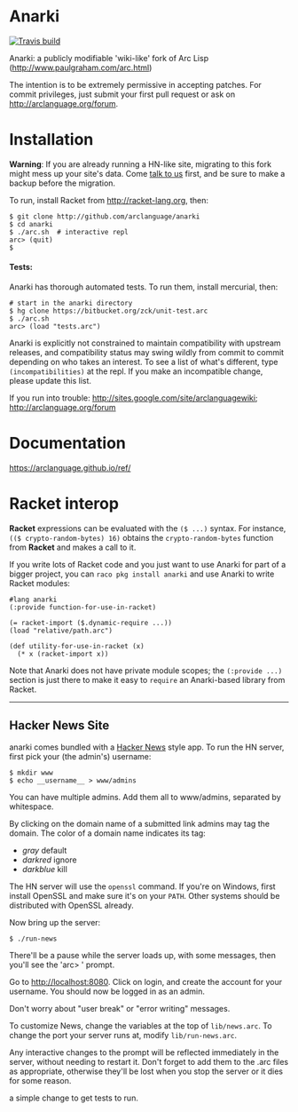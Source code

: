 Anarki
===

[![Travis build](https://travis-ci.org/arclanguage/anarki.svg?branch=master)](https://travis-ci.org/arclanguage/anarki)


Anarki: a publicly modifiable 'wiki-like' fork of Arc Lisp (http://www.paulgraham.com/arc.html)

The intention is to be extremely permissive in accepting patches. For commit
privileges, just submit your first pull request or ask on http://arclanguage.org/forum.
# Installation
**Warning**: If you are already running a HN-like site, migrating to this fork
might mess up your site's data. Come [talk to us](http://arclanguage.org/forum)
first, and be sure to make a backup before the migration.

To run, install Racket from http://racket-lang.org, then:

    $ git clone http://github.com/arclanguage/anarki
    $ cd anarki
    $ ./arc.sh  # interactive repl
    arc> (quit)
    $
#### Tests:
Anarki has thorough automated tests. To run them, install mercurial, then:

    # start in the anarki directory
    $ hg clone https://bitbucket.org/zck/unit-test.arc
    $ ./arc.sh
    arc> (load "tests.arc")

Anarki is explicitly not constrained to maintain compatibility with upstream
releases, and compatibility status may swing wildly from commit to commit
depending on who takes an interest. To see a list of what's different, type
`(incompatibilities)` at the repl. If you make an incompatible change, please
update this list.

If you run into trouble: http://sites.google.com/site/arclanguagewiki; http://arclanguage.org/forum

# Documentation

https://arclanguage.github.io/ref/

# Racket interop

**Racket** expressions can be evaluated with the `($ ...)` syntax. For instance, `(($ crypto-random-bytes) 16)` obtains the `crypto-random-bytes` function from **Racket** and makes a call to it.

If you write lots of Racket code and you just want to use Anarki for part of a bigger project, you can `raco pkg install anarki` and use Anarki to write Racket modules:

    #lang anarki
    (:provide function-for-use-in-racket)
    
    (= racket-import ($.dynamic-require ...))
    (load "relative/path.arc")
    
    (def utility-for-use-in-racket (x)
      (* x (racket-import x))

Note that Anarki does not have private module scopes; the `(:provide ...)` section is just there to make it easy to `require` an Anarki-based library from Racket.

---


## Hacker News Site
anarki comes bundled with a [Hacker News](https://news.ycombinator.com) style app.
To run the HN server, first pick your (the admin's) username:

    $ mkdir www
    $ echo __username__ > www/admins

You can have multiple admins. Add them all to www/admins, separated by whitespace.

By clicking on the domain name of a submitted link admins may tag the domain. The color of a domain name indicates its tag:

* *gray* default
* *darkred* ignore
* *darkblue* kill

The HN server will use the `openssl` command. If you're on Windows, first install OpenSSL and make sure it's on your `PATH`. Other systems should be distributed with OpenSSL already.

Now bring up the server:

    $ ./run-news

There'll be a pause while the server loads up, with some messages, then you'll
see the 'arc> ' prompt.

Go to [http://localhost:8080](http://localhost:8080). Click on login, and
create the account for your username. You should now be logged in as an admin.

Don't worry about "user break" or "error writing" messages.

To customize News, change the variables at the top of `lib/news.arc`. To
change the port your server runs at, modify `lib/run-news.arc`.

Any interactive changes to the prompt will be reflected immediately in the
server, without needing to restart it. Don't forget to add them to the .arc
files as appropriate, otherwise they'll be lost when you stop the server or it
dies for some reason.

a simple change to get tests to run.
